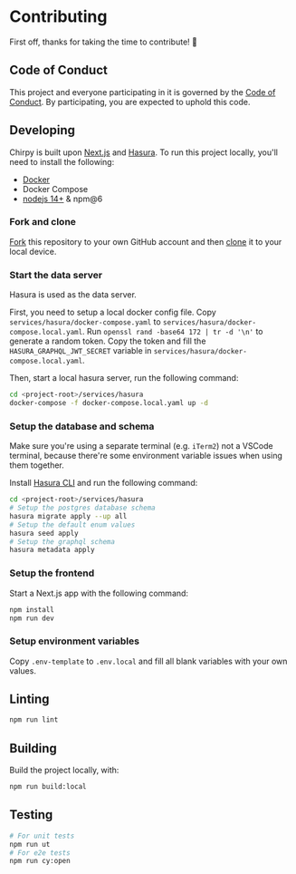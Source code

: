 # Contributing

First off, thanks for taking the time to contribute! 🙌

## Code of Conduct

This project and everyone participating in it is governed by the [Code of Conduct](CODE_OF_CONDUCT.md). By participating, you are expected to uphold this code.

## Developing

Chirpy is built upon [Next.js](https://nextjs.org) and [Hasura](https://github.com/hasura/graphql-engine). To run this project locally, you'll need to install the following:

- [Docker](https://docs.docker.com/get-docker)
- Docker Compose
- [nodejs 14+](https://nodejs.org) & npm@6

### Fork and clone

[Fork](https://help.github.com/articles/fork-a-repo/) this repository to your
own GitHub account and then [clone](https://help.github.com/articles/cloning-a-repository/) it to your local device.

### Start the data server

Hasura is used as the data server.

First, you need to setup a local docker config file. Copy `services/hasura/docker-compose.yaml` to `services/hasura/docker-compose.local.yaml`. Run `openssl rand -base64 172 | tr -d '\n'` to generate a random token. Copy the token and fill the `HASURA_GRAPHQL_JWT_SECRET` variable in `services/hasura/docker-compose.local.yaml`.

Then, start a local hasura server, run the following command:

```bash
cd <project-root>/services/hasura
docker-compose -f docker-compose.local.yaml up -d
```

### Setup the database and schema

Make sure you're using a separate terminal (e.g. `iTerm2`) not a VSCode terminal, because there're some environment variable issues when using them together.

Install [Hasura CLI](https://hasura.io/docs/latest/graphql/core/hasura-cli/install-hasura-cli.html) and run the following command:

```bash
cd <project-root>/services/hasura
# Setup the postgres database schema
hasura migrate apply --up all
# Setup the default enum values
hasura seed apply
# Setup the graphql schema
hasura metadata apply
```

### Setup the frontend

Start a Next.js app with the following command:

```bash
npm install
npm run dev
```

### Setup environment variables

Copy `.env-template` to `.env.local` and fill all blank variables with your own values.

## Linting

```bash
npm run lint
```

## Building

Build the project locally, with:

```bash
npm run build:local
```

## Testing

```bash
# For unit tests
npm run ut
# For e2e tests
npm run cy:open
```
